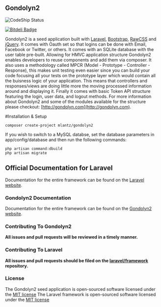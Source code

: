## Gondolyn2

![CodeShip Status](https://codeship.com/projects/4157cbc0-bb7a-0132-d17b-3e819ad11634/status?branch=master)

[![Bitdeli Badge](https://d2weczhvl823v0.cloudfront.net/mlantz/gondolyn2/trend.png)](https://bitdeli.com/free "Bitdeli Badge")

Gondolyn2 is a seed application built with [Laravel](http://laravel.com), [Bootstrap](http://getbootstrap.com), [RawCSS](https://github.com/mlantz/rawCSS) and [jQuery](http://jquery.com). It comes with Oauth set so that logins can be done with Email, Facebook or Twitter, or others. It comes with an SQLite database with the user table pre-built. Allowing for HMVC application structure Gondolyn2 enables developers to reuse components and add them via composer. It also uses a methodology called MPCR (Model - Prototype - Controller - Response), this makes unit testing even easier since you can build your code focusing all your tests on the prototype layer which would contain all the buisness logic of your application. This means that controllers and responses/views are doing little more the moving processed information around and displaying it. Finally it comes with basic Token API structure featuring the login, user data, and logout methods. For more information about Gondolyn2 and some of the modules available for the structure please checkout: [http://gondolyn.com](http://gondolyn.com).

#Installation & Setup

```
composer create-project mlantz/gondolyn2
```

If you wish to switch to a MySQL databse, set the database parameters in app/config/database and then run the following commands:

```
php artisan command:dbuild
php artisan migrate
```

## Official Documentation for Laravel

Documentation for the entire framework can be found on the [Laravel website](http://laravel.com/docs).

### Gondolyn2 Documentation

Documentation for the entire framework can be found on the [Gondolyn2 website](http://gondolyn.com).

### Contributing To Gondolyn2

**All issues and pull requests will be reviewed in a timely manner.**

### Contributing To Laravel

**All issues and pull requests should be filed on the [laravel/framework](http://github.com/laravel/framework) repository.**

### License

The Gondolyn2 seed application is open-sourced software licensed under the [MIT license](http://opensource.org/licenses/MIT)
The Laravel framework is open-sourced software licensed under the [MIT license](http://opensource.org/licenses/MIT)
